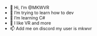 - 👋 Hi, I’m @MKWVR
- 👀 I’m trying to learn how to dev
- 🌱 I’m learning C#
- 💞️ I like VR and more
- 📫 Add me on discord my user is mkwvr

<!---
MKWVR/MKWVR is a ✨ special ✨ repository because its `README.md` (this file) appears on your GitHub profile.
You can click the Preview link to take a look at your changes.
--->
